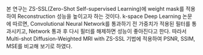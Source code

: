 

본 연구는 ZS-SSL(Zero-Shot Self-supervised Learning)에 weight mask를 적용하여 Reconstruction 성능을 높이고자 하는 것이다. k-space Deep Learning 논문에 따르면, Convolutional Neural Network를 통과하기 전 가중치가 적용된 필터를 통과시키고, Network 통과 후 다시 필터를 해제하면 성능이 좋아진다고 한다. 따라서 Multi-shot Diffusion-Weighted MRI with ZS-SSL 기법에 적용하여 PSNR, SSIM, MSE를 비교해 보기로 하였다. 
